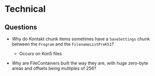 # Technical

## Questions

- Why do Kontakt chunk items sometimes have a `SaveSettings` chunk between the `Program` and the `FilenameListPreK51`?
	- Occurs on Kon5 files

- Why are FileContainers built the way they are, with huge zero-byte areas and offsets being multiples of 256?
